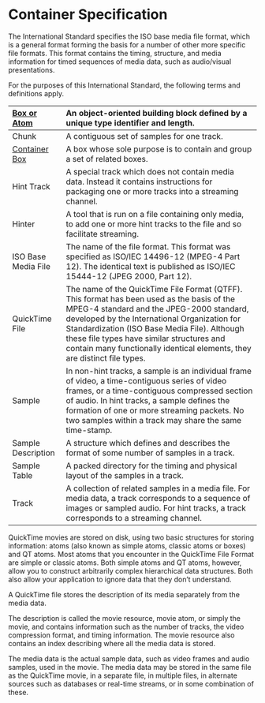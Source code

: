 # Container Specification #

The International Standard specifies the ISO base media file format, which is a general format forming the basis for a number of other more specific file formats. This format contains the timing, structure, and media information for timed sequences of media data, such as audio/visual presentations.

For the purposes of this International Standard, the following terms and definitions apply.

| [Box or Atom](Bin_T_MP4_AtomicInfo.md) | An object-oriented building block defined by a unique type identifier and length. |
|:---------------------------------------|:----------------------------------------------------------------------------------|
| Chunk |  A contiguous set of samples for one track. |
| [Container Box](T_MP4_IBoxContainer.md) | A box whose sole purpose is to contain and group a set of related boxes. |
| Hint Track | A special track which does not contain media data. Instead it contains instructions for packaging one or more tracks into a streaming channel. |
| Hinter | A tool that is run on a file containing only media, to add one or more hint tracks to the file and so facilitate streaming. |
| ISO Base Media File | The name of the file format. This format was specified as ISO/IEC 14496-12 (MPEG-4 Part 12). The identical text is published as ISO/IEC 15444-12 (JPEG 2000, Part 12). |
| QuickTime File | The name of the QuickTime File Format (QTFF). This format has been used as the basis of the MPEG-4 standard and the JPEG-2000 standard, developed by the International Organization for Standardization (ISO Base Media File). Although these file types have similar structures and contain many functionally identical elements, they are distinct file types. |
| Sample | In non-hint tracks, a sample is an individual frame of video, a time-contiguous series of video frames, or a time-contiguous compressed section of audio. In hint tracks, a sample defines the formation of one or more streaming packets. No two samples within a track may share the same time-stamp. |
| Sample Description | A structure which defines and describes the format of some number of samples in a track. |
| Sample Table | A packed directory for the timing and physical layout of the samples in a track. |
| Track | A collection of related samples in a media file. For media data, a track corresponds to a sequence of images or sampled audio. For hint tracks, a track corresponds to a streaming channel. |

QuickTime movies are stored on disk, using two basic structures for storing information: atoms (also known as simple atoms, classic atoms or boxes) and QT atoms. Most atoms that you encounter in the QuickTime File Format are simple or classic atoms. Both simple atoms and QT atoms, however, allow you to construct arbitrarily complex hierarchical data structures. Both also allow your application to ignore data that they don’t understand.

A QuickTime file stores the description of its media separately from the media data.

The description is called the movie resource, movie atom, or simply the movie, and contains information such as the number of tracks, the video compression format, and timing information. The movie resource also contains an index describing where all the media data is stored.

The media data is the actual sample data, such as video frames and audio samples, used in the movie. The media data may be stored in the same file as the QuickTime movie, in a separate file, in multiple files, in alternate sources such as databases or real-time streams, or in some combination of these.